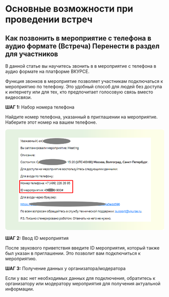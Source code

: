 # Основные возможности при проведении встреч

## Как позвонить в мероприятие с телефона в аудио формате (Встреча) Перенести в раздел для участников

В данной статье вы научитесь звонить в в мероприятие с телефона в аудио формате на платформе ВКУРСЕ.

Функция звонков в мероприятие позволяет участникам подключаться к мероприятию по телефону. Это удобный способ для людей без доступа к интернету или для тех, кто предпочитает голосовую связь вместо видеосвязи.

**ШАГ 1:** Набор номера телефона

Найдите номер телефона, указанный в приглашении на мероприятие. Наберите этот номер на вашем телефоне.

![image.png](../img/oy2image.png)

**ШАГ 2:** Ввод ID мероприятия

После звукового приветствия введите ID мероприятия, который также был указан в приглашении. Это позволит вам подключиться к мероприятию.

**ШАГ 3:** Получение данных у организатора/модератора

Если у вас нет необходимых данных для подключения, обратитесь к организатору или модератору мероприятия для получения актуальной информации.
